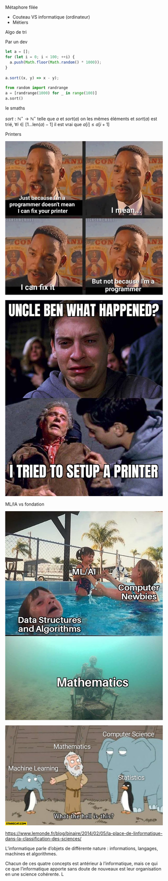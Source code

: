 Métaphore filée

- Couteau VS informatique (ordinateur)
- Métiers

Algo de tri

Par un dev

```js
let a = [];
for (let i = 0; i < 100; ++i) {
  a.push(Math.floor(Math.random() * 1000));
}

a.sort((x, y) => x - y);
```

```python
from random import randrange
a = [randrange(1000) for _ in range(100)]
a.sort()
```

le smaths

$sort : \mathbb{N}^\star \to \mathbb{N}^\star$ telle que $a$ et $sort(a)$ on les mêmes éléments et $sort(a)$ est trié, $\forall i \in [1\ldots \mathrm{len}(a) - 1]$ il est vrai que $a[i] \leq a[i+1]$

Printers

![Can fix it, but not because I'm a programmer](img/printer_programmer.png)

![Tried to set up a printer](img/setup_printer.jpg)

ML/IA vs fondation

![Maths are the foundations](img/ML_IA_VS_MATHS.jpg)

![The child of CS and maths](img/machine-learning-noah-what-the-hell-is-this-child-of-computer-science-statistics-and-mathematics.jpg)

<https://www.lemonde.fr/blog/binaire/2014/02/05/la-place-de-linformatique-dans-la-classification-des-sciences/>

L’informatique parle d’objets de différente nature : informations, langages, machines et algorithmes. 


Chacun de ces quatre concepts est antérieur à l’informatique, mais ce qui ce que l’informatique apporte sans doute de nouveaux est leur organisation en une science cohérente. L